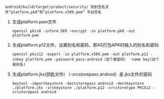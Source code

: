 ```
android/build/target/product/security/ 找到签名文件“platform.pk8”和“platform.x509.pem” 平台签名

```

1. 生成platform.pem文件

   ```
   openssl pkcs8 -inform DER -nocrypt -in platform.pk8 -out platform.pem
   ```

2. 生成platform.p12文件，设置别名和密码，即AS打包APK时输入的别名和密码

   ```
   openssl pkcs12 -export -in platform.x509.pem -out platform.p12 -inkey platform.pem -password pass:android（这个是密码） -name key(这个是别名)
   ```

3. 生成platform.jks(钥匙文件) （-srcstorepass android）是.jks文件的密码

   ```
   keytool -importkeystore -deststorepass android -destkeystore ./platform.jks -srckeystore ./platform.p12 -srcstoretype PKCS12 -srcstorepass android
   ```

   